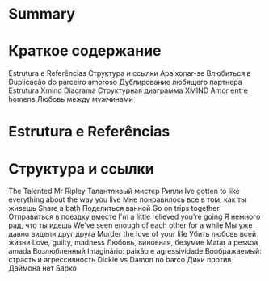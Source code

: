 # Summary
# Краткое содержание
Estrutura e Referências
Структура и ссылки
Apaixonar-se
Влюбиться в
Duplicação do parceiro amoroso
Дублирование любящего партнера
Estrutura Xmind Diagrama
Структурная диаграмма XMIND
Amor entre homens
Любовь между мужчинами


# Estrutura e Referências
# Структура и ссылки


The Talented Mr Ripley 
Талантливый мистер Рипли
  Ive gotten to like everything about the way you live
Мне понравилось все в том, как ты живешь
  Share a bath
Поделиться ванной
  Go on trips together
Отправиться в поездку вместе
  I'm a little relieved you're going 
Я немного рад, что ты идешь
  We've seen enough of each other for a while
Мы уже давно видели друг друга
  Murder the love of your life
Убить любовь всей жизни
  Love, guilty, madness
Любовь, виновная, безумие
  Matar a pessoa amada
Возлюбленный
  Imaginário: paixão e agressividade 
Воображаемый: страсть и агрессивность
  Dickie vs Damon no barco
Дики против Дэймона нет Барко
